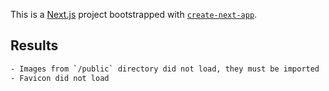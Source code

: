 This is a [Next.js](https://nextjs.org/) project bootstrapped with [`create-next-app`](https://github.com/vercel/next.js/tree/canary/packages/create-next-app).

## Results

```bash
- Images from `/public` directory did not load, they must be imported
- Favicon did not load
```
